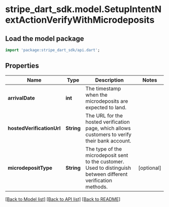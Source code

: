 # stripe_dart_sdk.model.SetupIntentNextActionVerifyWithMicrodeposits

## Load the model package
```dart
import 'package:stripe_dart_sdk/api.dart';
```

## Properties
Name | Type | Description | Notes
------------ | ------------- | ------------- | -------------
**arrivalDate** | **int** | The timestamp when the microdeposits are expected to land. | 
**hostedVerificationUrl** | **String** | The URL for the hosted verification page, which allows customers to verify their bank account. | 
**microdepositType** | **String** | The type of the microdeposit sent to the customer. Used to distinguish between different verification methods. | [optional] 

[[Back to Model list]](../README.md#documentation-for-models) [[Back to API list]](../README.md#documentation-for-api-endpoints) [[Back to README]](../README.md)


